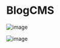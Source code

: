 # BlogCMS

![image](https://github.com/user-attachments/assets/329b7c10-963d-4b95-b8e5-8cc21db0d7d5)

![image](https://github.com/user-attachments/assets/3bcdd6a1-f797-424d-93e3-4141da4e1c15)
